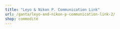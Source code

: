 ```yaml
---
title: "Leyo & Nikon P. Communication Link"
url: /ganta/leyo-and-nikon-p-communication-link-2/
shop: commodité
---
```

